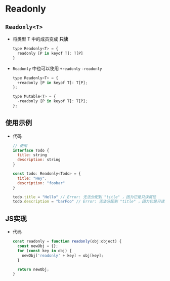 # Readonly

## `Readonly<T>`

+ 将类型 T 中的成员变成 **只读**

  ```js
  type Readonly<T> = {
    readonly [P in keyof T]: T[P]
  }
  ```

+ `Readonly` 中也可以使用 `+readonly` `-readonly`

  ```js
  type Readonly<T> = {
    +readonly [P in keyof T]: T[P];
  };
  ```

  ```js
  type Mutable<T> = {
    -readonly [P in keyof T]: T[P];
  };
  ```

## 使用示例

+ 代码

  ```js
  // 使用
  interface Todo {
    title: string
    description: string
  }

  const todo: Readonly<Todo> = {
    title: "Hey",
    description: "foobar"
  }

  todo.title = "Hello" // Error: 无法分配到 "title" ，因为它是只读属性
  todo.description = "barFoo" // Error: 无法分配到 "title" ，因为它是只读属性
  ```

## JS实现

+ 代码

  ```js
  const readonly = function readonly(obj:object) {
    const newObj = {};
    for (const key in obj) {
      newObj['readonly' + key] = obj[key];
    }

    return newObj;
  }
  ```
